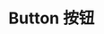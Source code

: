 <script setup>
import demo1 from './demo1.vue'
</script>

# Button 按钮

<preview comp-name="button" demo-name="demo1">
  <demo1/>
</preview>